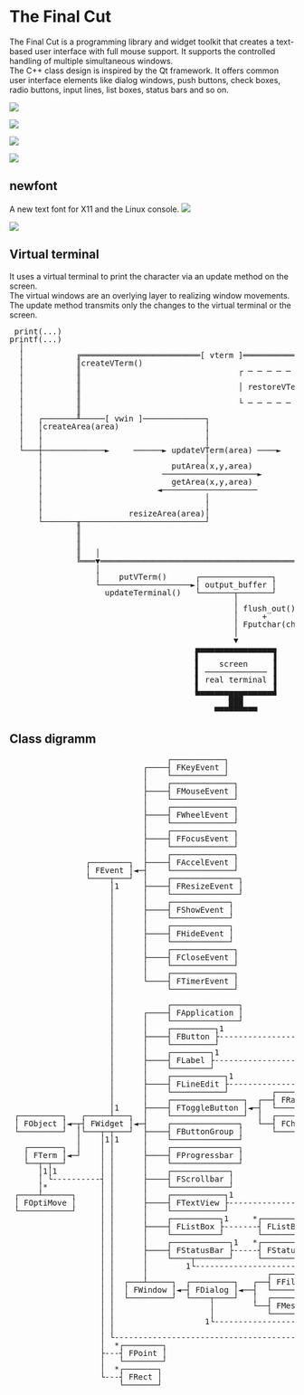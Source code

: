 The Final Cut
=============
The Final Cut is a programming library and widget toolkit that creates a text-based user interface with full mouse support. It supports the controlled handling of multiple simultaneous windows.  
The C++ class design is inspired by the Qt framework. It offers common user interface elements like dialog windows, push buttons, check boxes, radio buttons, input lines, list boxes, status bars and so on.

![](https://github.com/gansm/finalcut/blob/master/doc/fileopen-dialog.png)  

![](https://github.com/gansm/finalcut/blob/master/doc/progress-bar.png)  

![](https://github.com/gansm/finalcut/blob/master/doc/textview.png)  

![](https://github.com/gansm/finalcut/blob/master/doc/Mandelbrot.png)  


newfont
-------
A new text font for X11 and the Linux console.
![](https://github.com/gansm/finalcut/blob/master/doc/newfont1.png)  

![](https://github.com/gansm/finalcut/blob/master/doc/newfont2.png)


Virtual terminal
----------------
It uses a virtual terminal to print the character via an update method on the screen.  
The virtual windows are an overlying layer to realizing window movements.  
The update method transmits only the changes to the virtual terminal or the screen.

<pre style="line-height: 1 !important;">
 print(...)
printf(...)
  │
  │           ╔═════════════════════════[ vterm ]═════════════════════════╗
  │           ║createVTerm()                                              ║
  │           ║                                 ┌ ─ ─ ─ ─ ─ ─ ─ ─ ─ ─ ─ ┐ ║
  │           ║                                                           ║
  │           ║                                 │ restoreVTerm(x,y,w,h) │ ║
  │           ║                                                           ║
  │           ║                                 └ ─ ─ ─ ─ ─ ─ ─ ─ ─ ─ ─ ┘ ║
  │           ║                                                           ║
  │   ┌───────╨─────[ vwin ]─────────────┐                                ║
  │   │createArea(area)                  │                                ║
  │   │                                  │                                ║
  │   │                                  │                                ║
  └───┼─────────────►     ──────► updateVTerm(area) ────►                 ║
      │                                  │                                ║
      │                           putArea(x,y,area)                       ║
      │                         ────────────────────►                     ║
      │                           getArea(x,y,area)                       ║
      │                        ◄────────────────────                      ║
      │                                  │                                ║
      │                                  │                                ║
      │                  resizeArea(area)│                                ║
      └───────╥──────────────────────────┘                                ║
              ║                                                           ║
              ║                                                           ║
              ║                                                           ║
              ║   │                                          resizeVTerm()║
              ╚═══▼═══════════════════════════════════════════════════════╝
                  │
                  │    putVTerm()      ┌───────────────┐
                  └───────────────────►│ output_buffer │
                    updateTerminal()   └───────┬───────┘
                                               │
                                               │ flush_out() 
                                               │     +
                                               │ Fputchar(char)
                                               │
                                               ▼
                                       ▄▄▄▄▄▄▄▄▄▄▄▄▄▄▄▄▄
                                       ▌               ▐
                                       ▌    screen     ▐
                                       ▌ ───────────── ▐
                                       ▌ real terminal ▐
                                       ▌               ▐
                                       ▀▀▀▀▀▀▀███▀▀▀▀▀▀▀
                                              ███
                                           ▀▀▀▀▀▀▀▀▀
</pre>


Class digramm
-------------
<pre style="line-height: 1 !important;">
                                 ┌───────────┐
                            ┌────┤ FKeyEvent │
                            │    └───────────┘
                            │    ┌─────────────┐
                            ├────┤ FMouseEvent │
                            │    └─────────────┘
                            │    ┌─────────────┐
                            ├────┤ FWheelEvent │
                            │    └─────────────┘
                            │    ┌─────────────┐
                            ├────┤ FFocusEvent │
                            │    └─────────────┘
                            │    ┌─────────────┐
                ┌────────┐  ├────┤ FAccelEvent │
                │ FEvent │◄─┤    └─────────────┘
                └────┬───┘  │    ┌──────────────┐
                     │1     ├────┤ FResizeEvent │
                     │      │    └──────────────┘
                     │      │    ┌────────────┐
                     │      ├────┤ FShowEvent │
                     │      │    └────────────┘
                     │      │    ┌────────────┐
                     │      ├────┤ FHideEvent │
                     │      │    └────────────┘
                     │      │    ┌─────────────┐
                     │      ├────┤ FCloseEvent │
                     │      │    └─────────────┘
                     │      │    ┌─────────────┐
                     │      └────┤ FTimerEvent │
                     │           └─────────────┘
                     │
                     │           ┌──────────────┐
                     │      ┌────┤ FApplication │
                     │      │    └──────────────┘
                     │      │    ┌─────────┐1
                     │      ├────┤ FButton ├-----------------------------.
                     │      │    └─────────┘                             │
                     │      │    ┌────────┐1                             │
                     │      ├────┤ FLabel ├------------------------------┤
                     │      │    └────────┘                              │
                     │      │    ┌───────────┐1                          │
                     │      ├────┤ FLineEdit ├---------------------------┤
                     │      │    └───────────┘         ┌──────────────┐1 │
                     │      │    ┌───────────────┐  ┌──┤ FRadioButton ├--┤
                     │1     ├────┤ FToggleButton │◄─┤  └──────────────┘  │
 ┌─────────┐   ┌─────┴───┐  │    └───────────────┘  │  ┌───────────┐1    │
 │ FObject │◄─┬┤ FWidget │◄─┤    ┌──────────────┐   └──┤ FCheckBox ├-----┤
 └─────────┘  │└───┬─┬───┘  ├────┤ FButtonGroup │      └───────────┘     │
              │    │1│1     │    └──────────────┘                        │
   ┌───────┐  │    │ │      │    ┌──────────────┐                        │
   │ FTerm │◄─┘    │ │      ├────┤ FProgressbar │                        │  *┌─────────┐
   └──┬─┬──┘       │ │      │    └──────────────┘                        ├---┤ FString │
      │1│1         │ │      │    ┌────────────┐                          │   └─────────┘
      │ └----------┤ │      ├────┤ FScrollbar │                          │
      │*           │ │      │    └────────────┘                          │
 ┌────┴──────┐     │ │      │    ┌───────────┐1                          │
 │ FOptiMove │     │ │      ├────┤ FTextView ├---------------------------┤
 └───────────┘     │ │      │    └───────────┘                           │
                   │ │      │    ┌──────────┐1     *┌──────────────┐1    │
                   │ │      ├────┤ FListBox ├-------┤ FListBoxItem ├-----┤
                   │ │      │    └──────────┘       └──────────────┘     │
                   │ │      │    ┌────────────┐1   *┌────────────┐1      │
                   │ │      ├────┤ FStatusBar ├-----┤ FStatusKey ├-------┤
                   │ │      │    └────┬───────┘     └────────────┘       │
                   │ │      │        1└----------------------------------┤
                   │ │      │                         ┌─────────────┐1   │
                   │ │  ┌───┴─────┐  ┌─────────┐   ┌──┤ FFileDialog ├----┤
                   │ │  │ FWindow │◄─┤ FDialog │◄──┤  └─────────────┘    │
                   │ │  └─────────┘  └────┬────┘   │  ┌─────────────┐1   │
                   │ │                    │        └──┤ FMessageBox ├----┤
                   │ │                    │           └─────────────┘    │
                   │ │                   1└------------------------------┤
                   │ │                                                   │
                   │ └---------------------------------------------------'
                   │  *┌────────┐
                   ├---┤ FPoint │
                   │   └────────┘
                   │  *┌───────┐
                   └---┤ FRect │
                       └───────┘
</pre>
